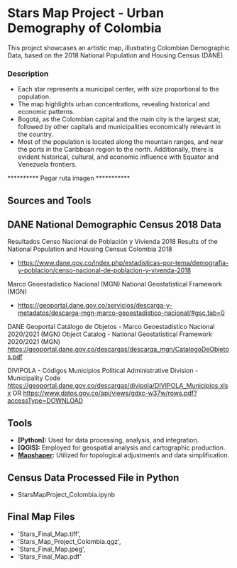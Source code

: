 # **Stars Map Project - Urban Demography of Colombia**

This project showcases an artistic map, illustrating Colombian Demographic Data, based on the 2018 National Population and Housing Census (DANE). 

### Description

- Each star represents a municipal center, with size proportional to the population.
- The map highlights urban concentrations, revealing historical and economic patterns.
- Bogotá, as the Colombian capital and the main city is the largest star, followed by other capitals and municipalities economically relevant in the country.
- Most of the population is located along the mountain ranges, and near the ports in the Caribbean region to the north. Additionally, there is evident historical, cultural, and economic influence with Equator and Venezuela frontiers.

********** Pegar ruta imagen ***********


## **Sources and Tools**

## **DANE National Demographic Census 2018 Data**

Resultados Censo Nacional de Población y Vivienda 2018
Results of the National Population and Housing Census Colombia 2018
- https://www.dane.gov.co/index.php/estadisticas-por-tema/demografia-y-poblacion/censo-nacional-de-poblacion-y-vivenda-2018

Marco Geoestadistico Nacional (MGN)
National Geostatistical Framework (MGN)
- https://geoportal.dane.gov.co/servicios/descarga-y-metadatos/descarga-mgn-marco-geoestadistico-nacional/#gsc.tab=0

DANE Geoportal
Catálogo de Objetos - Marco Geoestadistico Nacional 2020/2021 (MGN)
Object Catalog - National Geostatistical Framework 2020/2021 (MGN)
https://geoportal.dane.gov.co/descargas/descarga_mgn/CatalogoDeObjetos.pdf

DIVIPOLA - Códigos Municipios
Political Administrative Division - Municipality Code
https://geoportal.dane.gov.co/descargas/divipola/DIVIPOLA_Municipios.xlsx
OR
https://www.datos.gov.co/api/views/gdxc-w37w/rows.pdf?accessType=DOWNLOAD

## **Tools**

- **[Python]:** Used for data processing, analysis, and integration. 
- **[QGIS]:** Employed for geospatial analysis and cartographic production. 
- **[Mapshaper](https://mapshaper.org/):** Utilized for topological adjustments and data simplification.


## **Census Data Processed File in Python**

- StarsMapProject_Colombia.ipynb

## **Final Map Files**

- 'Stars_Final_Map.tiff',
- 'Stars_Map_Project_Colombia.qgz',
- 'Stars_Final_Map.jpeg',
- 'Stars_Final_Map.pdf'